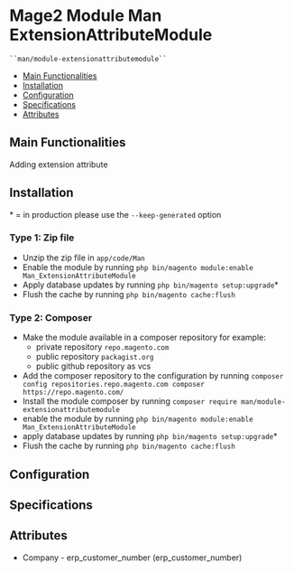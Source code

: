 # Mage2 Module Man ExtensionAttributeModule

    ``man/module-extensionattributemodule``

 - [Main Functionalities](#markdown-header-main-functionalities)
 - [Installation](#markdown-header-installation)
 - [Configuration](#markdown-header-configuration)
 - [Specifications](#markdown-header-specifications)
 - [Attributes](#markdown-header-attributes)


## Main Functionalities
Adding extension attribute

## Installation
\* = in production please use the `--keep-generated` option

### Type 1: Zip file

 - Unzip the zip file in `app/code/Man`
 - Enable the module by running `php bin/magento module:enable Man_ExtensionAttributeModule`
 - Apply database updates by running `php bin/magento setup:upgrade`\*
 - Flush the cache by running `php bin/magento cache:flush`

### Type 2: Composer

 - Make the module available in a composer repository for example:
    - private repository `repo.magento.com`
    - public repository `packagist.org`
    - public github repository as vcs
 - Add the composer repository to the configuration by running `composer config repositories.repo.magento.com composer https://repo.magento.com/`
 - Install the module composer by running `composer require man/module-extensionattributemodule`
 - enable the module by running `php bin/magento module:enable Man_ExtensionAttributeModule`
 - apply database updates by running `php bin/magento setup:upgrade`\*
 - Flush the cache by running `php bin/magento cache:flush`


## Configuration




## Specifications




## Attributes

 - Company - erp_customer_number (erp_customer_number)

